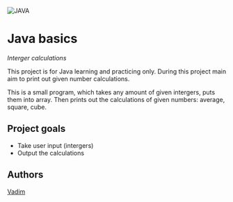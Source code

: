 ![JAVA](https://img.shields.io/badge/code-JAVA-red)

# Java basics
_Interger calculations_

This project is for Java learning and practicing only. 
During this project main aim to print out given number calculations.

This is a small program, which takes any amount of given intergers, puts them into array.
Then prints out the calculations of given numbers: average, square, cube.


## Project goals

-   Take user input (intergers)
-   Output the calculations

## Authors

[Vadim](https://github.com/vadimmozeiko)
